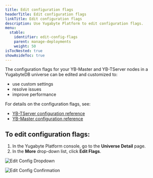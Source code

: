 ```yaml
---
title: Edit configuration flags
headerTitle: Edit configuration flags
linkTitle: Edit configuration flags
description: Use Yugabyte Platform to edit configuration flags.
menu:
  stable:
    identifier: edit-config-flags
    parent: manage-deployments
    weight: 50
isTocNested: true
showAsideToc: true
---
```


The configuration flags for your YB-Master and YB-TServer nodes in a YugabyteDB universe can be edited and customized to:

- use custom settings
- resolve issues
- improve performance

For details on the configuration flags, see:

- [YB-TServer configuration reference](../../../reference/configuration/yb-tserver/)
- [YB-Master configuration reference](../../../reference/configuration/yb-master/)

## To edit configuration flags:

1. In the Yugabyte Platform console, go to the **Universe Detail** page.
2. In the **More** drop-down list, click **Edit Flags**.

![Edit Config Dropdown](/images/ee/edit-config-1.png)

![Edit Config Confirmation](/images/ee/edit-config-2.png)
